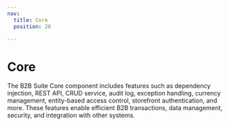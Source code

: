 ```yaml
---
nav:
  title: Core
  position: 20

---
```


# Core

The B2B Suite Core component includes features such as dependency injection, REST API, CRUD service, audit log, exception handling, currency management, entity-based access control, storefront authentication, and more. These features enable efficient B2B transactions, data management, security, and integration with other systems.
